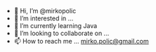 - 👋 Hi, I’m @mirkopolic
- 👀 I’m interested in ...
- 🌱 I’m currently learning Java
- 💞️ I’m looking to collaborate on ...
- 📫 How to reach me ... mirko.polic@gmail.com

<!---
mirkopolic/mirkopolic is a ✨ special ✨ repository because its `README.md` (this file) appears on your GitHub profile.
You can click the Preview link to take a look at your changes.
--->

